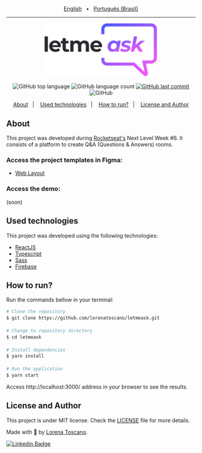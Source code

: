 <p align="center">
  <a href="https://github.com/lorenatoscano/letmeask/blob/main/README-en.md">English</a>&nbsp;&nbsp;&nbsp;•&nbsp;&nbsp;
  <a href="https://github.com/lorenatoscano/letmeask/blob/main/README.md">Português (Brasil)</a>
</p>
<hr>

<p align="center">
   <img src="./.github/logo.svg" alt="letmeask" width="300"/>
</p>

<p align="center">
  <img alt="GitHub top language" src="https://img.shields.io/github/languages/top/lorenatoscano/letmeask?color=835AFD">

  <img alt="GitHub language count" src="https://img.shields.io/github/languages/count/lorenatoscano/letmeask?color=835AFD">
  
  <a href="https://github.com/lorenatoscano/letmeask/commits/main">
    <img alt="GitHub last commit" src="https://img.shields.io/github/last-commit/lorenatoscano/letmeask?color=835AFD">
  </a>

  <img alt="GitHub" src="https://img.shields.io/github/license/lorenatoscano/letmeask?color=835AFD">
</p>

<p align="center">
  <a href="#about">About</a>&nbsp;&nbsp;&nbsp;|&nbsp;&nbsp;&nbsp;
  <a href="#used-technologies">Used technologies</a>&nbsp;&nbsp;&nbsp;|&nbsp;&nbsp;&nbsp;
  <a href="#how-to-run">How to run?</a>&nbsp;&nbsp;&nbsp;|&nbsp;&nbsp;&nbsp;
  <a href="#license-and-author">License and Author</a>
</p>

## About
This project was developed during [Rocketseat's](https://rocketseat.com.br/)  Next Level Week #6. It consists of a platform to create Q&A (Questions & Answers) rooms.


### Access the project templates in Figma:
- [Web Layout](https://www.figma.com/file/ITmt54Pz9ssMKU3pRMPHLS/Letmeask-(Copy)?node-id=0%3A1)

### Access the demo:
(soon)

## Used technologies

This project was developed using the following technologies:

- [ReactJS](https://reactjs.org/)
- [Typescript](https://www.typescriptlang.org/)
- [Sass](https://sass-lang.com/)
- [Firebase](https://firebase.google.com/?hl=pt)


## How to run?

Run the commands bellow in your terminal:

```bash
# Clone the repository
$ git clone https://github.com/lorenatoscano/letmeask.git

# Change to repository directory
$ cd letmeask

# Install dependencies
$ yarn install

# Run the application
$ yarn start
```

Access http://localhost:3000/ address in your browser to see the results.

## License and Author

This project is under MIT license. Check the [LICENSE](https://github.com/lorenatoscano/letmeask/blob/main/LICENSE) file for more details.

Made with  :purple_heart: by [Lorena Toscano](https://github.com/lorenatoscano).


[![Linkedin Badge](https://img.shields.io/badge/-Lorena_Toscano-blue?style=flat-square&logo=Linkedin&logoColor=white&link=https://www.linkedin.com/in/lorena-toscano-243432183/)](https://www.linkedin.com/in/lorena-toscano-243432183/)